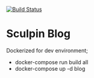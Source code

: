 [![Build Status](https://travis-ci.org/snoek09/snoek09.github.io.svg?branch=source)](https://travis-ci.org/snoek09/snoek09.github.io)

Sculpin Blog
============

Dockerized for dev environment;

- docker-compose run build all
- docker-compose up -d blog
